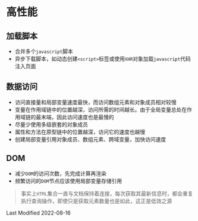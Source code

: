 # 高性能

## 加载脚本

- 合并多个`javascript`脚本
- 异步下载脚本，如动态创建`<script>`标签或使用`XHR`对象加载`javascript`代码注入页面

## 数据访问

- 访问直接量和局部变量速度最快，而访问数组元素和对象成员相对较慢
- 变量在作用域链中的位置越深，访问所需的时间越长。由于全局变量总处在作用域链的最末端，因此访问速度也是最慢的
- 尽量少使用多级嵌套的对象成员
- 属性和方法在原型链中的位置越深，访问它的速度也越慢
- 创建局部变量引用对象成员、数组元素、跨域变量，加快访问速度

## DOM

- 减少`DOM`的访问次数，先完成计算再渲染
- 频繁访问的`DOM`节点应该使用局部变量存储引用

>事实上`HTML`集合一直与文档保持着连接，每次获取其最新信息时，都会重复执行查询操作，即使只是获取元素数量也是如此，这正是低效之源

Last Modified 2022-08-16
